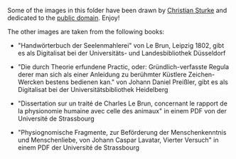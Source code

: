 ﻿Some of the images in this folder have been drawn by
[Christian Sturke](http://rorschachhamster.wordpress.com/) and dedicated to the
[public domain](LICENSE). Enjoy!

The other images are taken from the following books:

* "Handwörterbuch der Seelenmahlerei" von Le Brun, Leipzig 1802, gibt
  es als Digitalisat bei der Universitäts- und Landesbibliothek
  Düsseldorf

* "Die durch Theorie erfundene Practic, oder: Gründlich-verfasste
  Regula derer man sich als einer Anleidung zu berühmter Küstlere
  Zeichen-Wercken bestens bedienen kan." von Johann Daniel Preißler,
  gibt es als Digitalisat bei der Universitätsbibliothek Heidelberg

* "Dissertation sur un traité de Charles Le Brun, concernant le
  rapport de la physionomie humaine avec celle des animaux" in einem
  PDF von der Université de Strassbourg

* "Physiognomische Fragmente, zur Beförderung der Menschenkenntnis und Menschenliebe, von Johann Caspar Lavatar, Vierter Versuch" in einem PDF der Université de Strassbourg 
